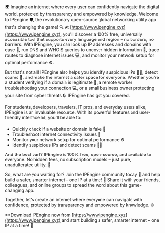 🌍 Imagine an internet where every user can confidently navigate the digital world, protected by transparency and empowered by knowledge. Welcome to IPEngine 🛡️, the revolutionary open-source global networking utility app that's changing the game! 🔍 At [https://www.ipengine.xyz](https://www.ipengine.xyz), you'll discover a 100% free, universally accessible tool that supports every language and region – no borders, no barriers. With IPEngine, you can look up IP addresses and domains with ease 📡, run DNS and WHOIS queries to uncover hidden information 🔮, trace routes to diagnose internet issues 💻, and monitor your network setup for optimal performance ⚙️.

But that's not all! IPEngine also helps you identify suspicious IPs 🕵️‍♀️, detect scams 🚫, and make the internet a safer space for everyone. Whether you're a student verifying if a domain is legitimate 👀, a remote worker troubleshooting your connection 💻, or a small business owner protecting your site from cyber threats 🔒, IPEngine has got you covered.

For students, developers, travelers, IT pros, and everyday users alike, IPEngine is an invaluable resource. With its powerful features and user-friendly interface 📊, you'll be able to:

* Quickly check if a website or domain is fake 👻
* Troubleshoot internet connectivity issues 💸
* Monitor your network setup for optimal performance ⚙️
* Identify suspicious IPs and detect scams 🕵️‍♀️

And the best part? IPEngine is 100% free, open-source, and available to everyone. No hidden fees, no subscription models – just pure, unadulterated utility. 💸

So, what are you waiting for? Join the IPEngine community today 🌟 and help build a safer, smarter internet – one IP at a time! 🔗️ Share it with your friends, colleagues, and online groups to spread the word about this game-changing app.

Together, let's create an internet where everyone can navigate with confidence, protected by transparency and empowered by knowledge. 🌐

**Download IPEngine now from [https://www.ipengine.xyz](https://www.ipengine.xyz) and start building a safer, smarter internet – one IP at a time! 🚀
